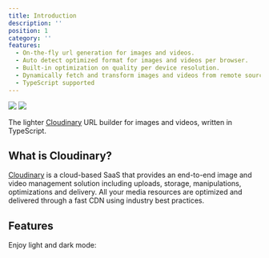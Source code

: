 ```yaml
---
title: Introduction
description: ''
position: 1
category: ''
features:
  - On-the-fly url generation for images and videos.
  - Auto detect optimized format for images and videos per browser.
  - Built-in optimization on quality per device resolution.
  - Dynamically fetch and transform images and videos from remote sources
  - TypeScript supported
---
```


<img src="/preview.png" class="light-img">
<img src="/preview.png" class="dark-img">

The lighter [Cloudinary](https://cloudinary.com/) URL builder for images and videos, written in TypeScript.

## What is Cloudinary?

[Cloudinary](https://cloudinary.com/) is a cloud-based SaaS that provides an end-to-end image and video management solution including uploads, storage, manipulations, optimizations and delivery. All your media resources are optimized and delivered through a fast CDN using industry best practices.

## Features

<list :items="features"></list>

<p class="flex items-center">Enjoy light and dark mode:&nbsp;<app-color-switcher class="inline-flex ml-2"></app-color-switcher></p>
